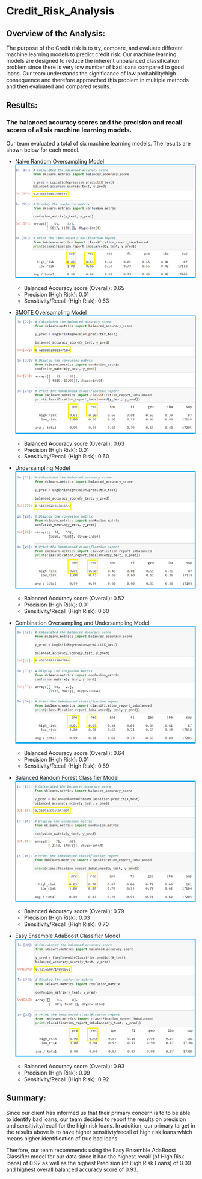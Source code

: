 # Credit_Risk_Analysis

## Overview of the Analysis:

The purpose of the Credit risk is to try, compare, and evaluate different machine learning models to predict credit risk. Our machine learning models are designed to reduce the inherent unbalanced classification problem since there is very low number of bad loans compared to good loans. Our team understands the significance of low probability/high consequence and therefore approached this problem in multiple methods and then evaluated and compared results.

## Results:

### The balanced accuracy scores and the precision and recall scores of all six machine learning models. 

Our team evaluated a total of six machine learning models. The results are shown below for each model.

- Naive Random Oversampling Model
  <img src="/Resources/NaiveRandomOverSampling.png" />

  - Balanced Accuracy score (Overall): 0.65
  - Precision (High Risk):             0.01
  - Sensitivity/Recall (High Risk):    0.63

- SMOTE Oversampling Model
  <img src="/Resources/SMOTEOverSampling.png"/> 

  - Balanced Accuracy score (Overall): 0.63
  - Precision (High Risk):             0.01
  - Sensitivity/Recall (High Risk):    0.60

- Undersampling Model
  <img src="/Resources/UnderSampling.png"/> 

  - Balanced Accuracy score (Overall): 0.52
  - Precision (High Risk):             0.01
  - Sensitivity/Recall (High Risk):    0.60

- Combination Oversampling and Undersampling Model
  <img src="/Resources/CombinationSampling.png"/> 

  - Balanced Accuracy score (Overall): 0.64
  - Precision (High Risk):             0.01
  - Sensitivity/Recall (High Risk):    0.69

- Balanced Random Forest Classifier Model
  <img src="/Resources/RandomForest.png"/> 

  - Balanced Accuracy score (Overall): 0.79
  - Precision (High Risk):             0.03
  - Sensitivity/Recall (High Risk):    0.70

- Easy Ensemble AdaBoost Classifier Model
  <img src="/Resources/EnsembleAdaBoost.png" /> 

  - Balanced Accuracy score (Overall): 0.93
  - Precision (High Risk):             0.09
  - Sensitivity/Recall (High Risk):    0.92

## Summary: 

Since our client has informed us that their primary concern is to to be able to identify bad loans, our team decided to report the results on precision and sensitivity/recall for the high risk loans. In addition, our primary target in the results above is to have higher sensitivty/recall of high risk loans which means higher identification of true bad loans.

Therfore, our team recommends using the Easy Ensemble AdaBoost Classifier model for our data since it had the highest recall (of High Risk loans) of 0.92 as well as the highest Precision (of High Risk Loans) of 0.09 and highest overall balanced accuracy score of 0.93.